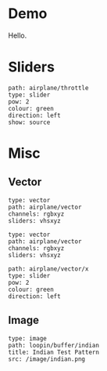 # Demo

Hello.


# Sliders


``` control
path: airplane/throttle
type: slider
pow: 2
colour: green
direction: left
show: source
```

# Misc

## Vector

``` control
type: vector
path: airplane/vector
channels: rgbxyz
sliders: vhsxyz
```

``` control
type: vector
path: airplane/vector
channels: rgbxyz
sliders: vhsxyz
```

``` control
path: airplane/vector/x
type: slider
pow: 2
colour: green
direction: left
```


## Image

``` control
type: image
path: loopin/buffer/indian
title: Indian Test Pattern
src: /image/indian.png
```